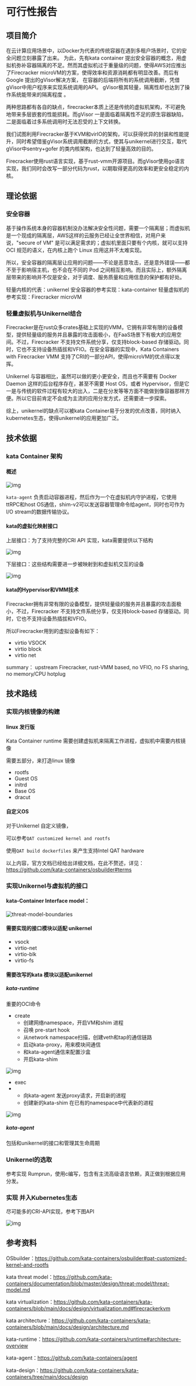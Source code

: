 # 可行性报告

## 项目简介

在云计算应用场景中，以Docker为代表的传统容器在遇到多租户场景时，它的安全问题立刻暴露了出来。 为此，先有kata container 提出安全容器的概念，用虚拟机弥补容器隔离的不足。然而其虚拟机过于重量级的问题，使得AWS对应推出了Firecracker microVM的方案，使得效率和资源消耗都有明显改善。而后有Google 提出的gVisor解决方案， 在容器的后端将所有的系统调用截断，凭借gVisor中用户程序来实现系统调用的API。 gVisor极其轻量，隔离性却也达到了操作系统能带来的隔离程度 。

两种思路都有各自的缺点，firecracker本质上还是传统的虚拟机架构，不可避免地带来多层嵌套的性能损耗。而gVisor 一是面临着隔离性不足的原生容器缺陷，二是面临着过多系统调用时无法忍受的上下文转换。

我们试图利用Firecracker基于KVM和virIO的架构，可以获得优异的封装和性能提升，同时希望借鉴gVisor系统调用截断的方式，使其与unikernel进行交互，取代gVisor中sentry+gofer 的类内核架构，也达到了轻量高效的目的。

Firecracker使用rust语言实现，基于rust-vmm开源项目。而gVisor使用go语言实现，我们同时会改写一部分代码为rust，以期取得更高的效率和更安全稳定的内核。

## 理论依据

### 安全容器

基于操作系统本身的容器机制没办法解决安全性问题，需要一个隔离层；而虚拟机是一个现成的隔离层，AWS这样的云服务已经让全世界相信，对用户来说，"secure of VM" 是可以满足需求的；虚拟机里面只要有个内核，就可以支持 OCI 规范的语义，在内核上跑个 Linux 应用这并不太难实现。

所以，安全容器的隔离层让应用的问题——不论是恶意攻击，还是意外错误——都不至于影响宿主机，也不会在不同的 Pod 之间相互影响。而且实际上，额外隔离层带来的影响并不仅是安全，对于调度、服务质量和应用信息的保护都有好处。 

轻量内核的代表：unikernel
安全容器的参考实现：kata-container
轻量虚拟机的参考实现：Firecracker microVM

### 轻量虚拟机与Unikernel结合

Firecracker是在rust众多crates基础上实现的VMM，它拥有非常有限的设备模型，提供轻量级的服务并且暴露的攻击面极小，在FaaS场景下有极大的应用空间。不过，Firecracker 不支持文件系统分享，仅支持block-based 存储驱动。同时，它也不支持设备热插拔和VFIO。在安全容器的实现中，Kata Containers with Firecracker VMM 支持了CRI的一部分API，使得microVM的优点得以发挥。

Unikernel 与容器相比，虽然可以做的更小更安全，而且也不需要有 Docker Daemon 这样的后台程序存在，甚至不需要 Host OS，或者 Hypervisor，但是它一是与传统的软件过程有较大的出入，二是在分发等等方面不能做到像容器那样方便。所以它目前肯定不会成为主流的应用分发方式，还需要进一步探索。 

综上，unikernel的缺点可以被kata Container易于分发的优点改善，同时纳入kubernetes生态，使得unikernel的应用更加广泛。

## 技术依据

### kata Container 架构

#### 概述

![img](.\shimv2.png)

  `kata-agent` 负责启动容器进程，然后作为一个在虚拟机内守护进程，它使用ttRPC和host OS通信，shim-v2可以发送容器管理命令给agent，同时也可作为I/O stream的数据传输协议。

#### kata的虚拟化映射接口

上层接口：为了支持完整的CRI API 实现，kata需要提供以下结构

![img](.\api-to-construct.png)

下层接口：这些结构需要进一步被映射到和虚拟机交互的设备

![img](.\vm-concept-to-tech.png)

#### kata的Hypervisor和VMM技术

Firecracker拥有非常有限的设备模型，提供轻量级的服务并且暴露的攻击面极小，不过，Firecracker 不支持文件系统分享，仅支持block-based 存储驱动。同时，它也不支持设备热插拔和VFIO。

所以Firecracker用到的虚拟设备有如下：

- virtio VSOCK
- virtio block
- virtio net

summary： upstream Firecracker, rust-VMM based, no VFIO, no FS sharing, no memory/CPU hotplug 

## 技术路线

### 实现内核镜像的构建

#### linux 发行版

Kata Container runtime 需要创建虚拟机来隔离工作进程，虚拟机中需要内核镜像

需要五部分，来打造linux 镜像

- rootfs
- Guest OS
- initrd
- Base OS
- dracut

#### 自定义OS

对于Unikernel 自定义镜像，

可以参考`QAT customized kernel and rootfs`

使用`QAT build dockerfiles` 来产生支持Intel QAT hardware



以上内容，官方文档已经给出详细文档，在此不赘述，详见：https://github.com/kata-containers/osbuilder#terms

### 实现Unikernel与虚拟机的接口

#### kata-Container Interface model：

![threat-model-boundaries](.\threat-model-boundaries.png)

#### 需要实现的接口模块以适配 unikernel

- vsock 
- virtio-net
- virtio-blk
- virtio-fs

#### 需要改写的kata 模块以适配unikernel

##### kata-runtime

重要的OCI命令

- create
  - 创建网络namespace，开启VM和shim 进程
  - 召唤 pre-start hook
  - 从network namespace扫描，创建veth和tap的通信链路
  - 启动kata-proxy，用来模块间通信
  - 和kata-agent通信来配置沙盒
  - 开启kata-shim

![img](.\kata-oci-create.png)

- exec
- - 向kata-agent 发送proxy请求，开启新的进程
  - 创建新的kata-shim 在已有的namespace中代表新的进程

![img](.\kata-oci-exec.png)

##### kata-agent 

包括和unikernel的接口和管理其生命周期

### Unikernel的选取

参考实现 Rumprun，使用c编写，包含有主流高级语言依赖，真正做到根据应用分发。

### 实现 并入Kubernetes生态

尽可能多的CRI-API实现，参考下图API

![img](.\api-to-construct.png)

## 参考资料

OSbuilder：https://github.com/kata-containers/osbuilder#qat-customized-kernel-and-rootfs

kata threat model：https://github.com/kata-containers/documentation/blob/master/design/threat-model/threat-model.md

kata virtualization：https://github.com/kata-containers/kata-containers/blob/main/docs/design/virtualization.md#firecrackerkvm

kata architecture：https://github.com/kata-containers/kata-containers/blob/main/docs/design/architecture.md

kata-runtime：https://github.com/kata-containers/runtime#architecture-overview

kata-agent：https://github.com/kata-containers/agent

kata-design：https://github.com/kata-containers/kata-containers/tree/main/docs/design